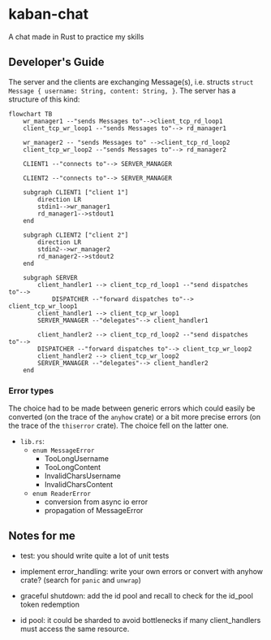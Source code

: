 # kaban-chat
A chat made in Rust to practice my skills


## Developer's Guide

The server and the clients are exchanging Message(s), i.e. structs `struct Message { username: String, content: String, }`. The server has a structure of this kind:

```mermaid
flowchart TB
    wr_manager1 --"sends Messages to"-->client_tcp_rd_loop1
    client_tcp_wr_loop1 --"sends Messages to"--> rd_manager1

    wr_manager2 -- "sends Messages to" -->client_tcp_rd_loop2
    client_tcp_wr_loop2 --"sends Messages to"--> rd_manager2

    CLIENT1 --"connects to"--> SERVER_MANAGER

    CLIENT2 --"connects to"--> SERVER_MANAGER
    
    subgraph CLIENT1 ["client 1"]
        direction LR
        stdin1-->wr_manager1
        rd_manager1-->stdout1
    end
    
    subgraph CLIENT2 ["client 2"]
        direction LR
        stdin2-->wr_manager2
        rd_manager2-->stdout2
    end
        
    subgraph SERVER
        client_handler1 --> client_tcp_rd_loop1 --"send dispatches to"--> 
            DISPATCHER --"forward dispatches to"--> client_tcp_wr_loop1
        client_handler1 --> client_tcp_wr_loop1
        SERVER_MANAGER --"delegates"--> client_handler1

        client_handler2 --> client_tcp_rd_loop2 --"send dispatches to"-->
        DISPATCHER --"forward dispatches to"--> client_tcp_wr_loop2
        client_handler2 --> client_tcp_wr_loop2
        SERVER_MANAGER --"delegates"--> client_handler2
    end
```

### Error types

The choice had to be made between generic errors which could easily be converted (on the trace of the `anyhow` crate) or a bit more precise errors (on the trace of the `thiserror` crate). The choice fell on the latter one.

- `lib.rs`:
  - `enum MessageError`
    - TooLongUsername
    - TooLongContent
    - InvalidCharsUsername
    - InvalidCharsContent
  - `enum ReaderError`
    - conversion from async io error
    - propagation of MessageError


## Notes for me

- test: you should write quite a lot of unit tests
- implement error_handling: write your own errors or convert with anyhow crate? (search for `panic` and `unwrap`)

- graceful shutdown: add the id pool and recall to check for the id_pool token redemption
- id pool: it could be sharded to avoid bottlenecks if many client_handlers must access the same resource.